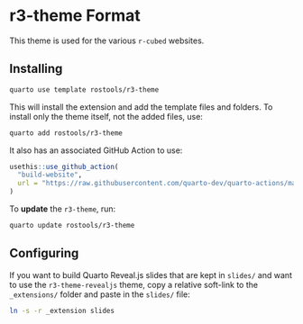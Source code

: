 # r3-theme Format

This theme is used for the various `r-cubed` websites.

## Installing

``` bash
quarto use template rostools/r3-theme
```

This will install the extension and add the template files and folders.
To install only the theme itself, not the added files, use:

``` bash
quarto add rostools/r3-theme
```

It also has an associated GitHub Action to use:

``` r
usethis::use_github_action(
  "build-website",
  url = "https://raw.githubusercontent.com/quarto-dev/quarto-actions/main/examples/quarto-publish-example.yml"
)
```

To **update** the `r3-theme`, run:

``` bash
quarto update rostools/r3-theme
```

## Configuring

If you want to build Quarto Reveal.js slides that are kept in `slides/`
and want to use the `r3-theme-revealjs` theme, copy a relative soft-link
to the `_extensions/` folder and paste in the `slides/` file:

``` bash
ln -s -r _extension slides
```
